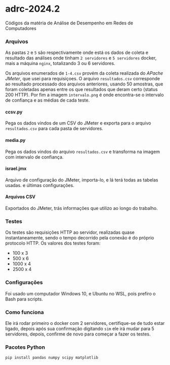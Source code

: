 # adrc-2024.2
Códigos da matéria de Análise de Desempenho em Redes de Computadores

### Arquivos

As pastas `2` e `5` são respectivamente onde está os dados de coleta e resultado das análises onde tinham `2 servidores` e `5 servidores` docker, mais a máquina `nginx`, totalizando 3 ou 6 servidores.

Os arquivos enumerados de `1-4.csv` provém da coleta realizada do *APache JMeter*, que usei para requisiçoes. O arquivo `resultados.csv` corresponde ao resultado processado dos arquivos anteriores, usando 50 amostras, que foram coletadas apenas entre os que resultados que deram certo (status 200 HTTP). Por fim a imagem `intervalo.png` é onde encontra-se o intervalo de confiança e as médias de cada teste.

#### ccsv.py

Pega os dados vindos de um CSV do JMeter e exporta para o arquivo `resultados.csv` para cada pasta de servidores.

#### media.py

Pega os dados vindos do arquivo `resultados.csv` e transforma na imagem com intervalo de confiança.

#### israel.jmx

Arquivo de configuração do JMeter, importa-lo, e lá terá todas as tabelas usadas. e últimas configurações.

#### Arquivos CSV

Exportados do JMeter, trás informações que utilizo ao longo do trabalho.

### Testes

Os testes são requisições HTTP ao servidor, realizadas quase instantaneamente, sendo o tempo decorrido pela conexão é do próprio protocolo HTTP. Os valores dos testes foram:
 - 100 x 3
 - 500 x 6
 - 1000 x 4
 - 2500 x 4

### Configurações

Foi usado um computador Windows 10, e Ubuntu no WSL, pois prefiro o Bash para scripts.

### Como funciona

Ele irá rodar primeiro o docker com 2 servidores, certifique-se de tudo estar ligado, depois após sua confirmação digitando `sim` ele irá mudar para 5 servidores, depois, confirme de novo para começar a fazer os testes. 

### Pacotes Python

```pip install pandas numpy scipy matplotlib```



